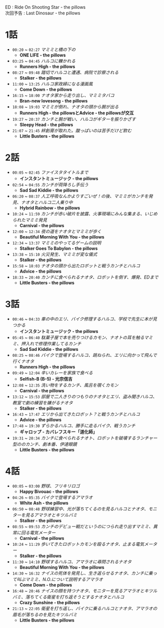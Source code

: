 ED : Ride On Shooting Star - the pillows  
次回予告 : Last Dinosaur - the pillows
# 1話
- `00:20` ~ `02:27` *マミミと橋の下の*
   - **ONE LIFE - the pillows**
- `03:25` ~ `04:45` *ハルコに轢かれる*
   - **Runners High - the pillows**
- `08:27` ~ `09:48` *踏切でハルコと遭遇、病院で診察される*
   - **Stalker - the pillows**
- `11:00` ~ `13:25` *ハルコ家政婦になる漫画風*
   - **Come Down - the pillows**
- `16:15` ~ `18:00` *ナオタ家から走り出し、マミミタバコ*
   - **Bran-new lovesong - the pillows**
- `18:08` ~ `19:03` *マミミが倒れ、ナオタの頭から腕が出る*
   - **Runners High - the pillowsとAdvice - the pillowsが交互**
- `19:27` ~ `20:37` *カンチと腕が戦い、ハルコがギターを振りかざす*
   - **Sleepy Head - the pillows**
- `21:07` ~ `21:45` *絆創膏が取れた。酸っぱいのは苦手だけど飲む*
   - **Little Busters - the pillows**

# 2話
- `00:05` ~ `02:45` *ファイスタタイトルまで*
   - **インスタントミュージック - the pillows**
- `02:54` ~ `04:55` *カンチが荷降ろし手伝う*
   - **Sad Sad Kiddie - the pillows**
- `06:20` ~ `08:37` *人工呼吸なんかよりすごいぜ！の後、マミミがカンチを発見、ナオタとハルコ二人乗り中*
   - **Hybrid Rainbow - the pillows**
- `10:24` ~ `11:59` *カンチが赤い破片を披露、火事現場にみんな集まる、いじめられたマミミ発見*
   - **Carnival - the pillows**
- `12:00` ~ `12:34` *夜の道をナオタとマミミが歩く*
   - **Beautiful Morning With You - the pillows**
- `12:34` ~ `13:37` *マミミのやってるゲームの説明*
   - **Stalker Goes To Babylon - the pillows**
- `13:38` ~ `15:10` *火災発生、マミミが変な儀式*
   - **Stalker - the pillows**
- `15:58` ~ `18:03` *ナオタの頭から出たロボットと戦うカンチとハルコ*
   - **Advice - the pillows**
- `18:33` ~ `20:40` *カンチに食べられるナオタ、ロボットを倒す、爆発、EDまで*
   - **Little Busters - the pillows**

# 3話
- `00:46` ~ `04:33` *車の中のエリ、バイク修理するハルコ、学校で先生に本が見つかる*
   - **インスタントミュージック - the pillows**
- `05:45` ~ `06:40` *駄菓子屋で本を売りつけるカモン、ナオトの耳を触るマミミ、押入れで修理作業してるカンチ*
   - **Sad Sad Kiddie - the pillows**
- `08:25` ~ `08:46` *バイクで登場するハルコ、跳ねられ、エリに向かって飛んで行くナオタ*
   - **Runners High - the pillows**
- `09:49` ~ `12:04` *辛いカレーを家族で食べる*
   - **Selfish-B (B-5) - 光宗信吉**
- `12:08` ~ `12:35` *洗い物をするカンチ、風呂を覗くカモン*
   - **Carnival - the pillows**
- `13:12` ~ `15:53` *部屋で二人きりのつもりのナオタとエリ、盗み聞きハルコ、教室で劇の練習を嫌がるナオタ*
   - **Stalker - the pillows**
- `16:43` ~ `17:47` *エリから出てきたロボット？と戦うカンチとハルコ*
   - **Advice - the pillows**
- `17:48` ~ `19:30` *ずらかるハルコ、勝手に走るバイク、戦うカンチ*
   - **ギャロップ - カバレフスキー「道化師」**
- `19:31` ~ `20:34` *カンチに食べられるナオト、ロボットを破壊するランチャー型ののカンチ、劇本番、伊達眼鏡*
   - **Little Busters - the pillows**

# 4話
- `00:05` ~ `03:00` *野球、フリキリロゴ*
   - **Happy Bivouac - the pillows**
- `04:26` ~ `05:35` *バイクで登場するアマラオ*
   - **White Ash - the pillows**
- `06:50` ~ `08:48` *野球練習中、光が落ちてくるのを見るハルコとナオタ、モニターを見るアマラオとキツルバミ*
   - **Stalker - the pillows**
- `08:55` ~ `09:53` *カンチのデビュー戦だというのにつられ走り出すマミミ、異常に回る電気メーター*
   - **Carnival - the pillows**
- `10:24` ~ `11:29` *歩いてきたロボットカモンを殴るナオタ、止まる電気メーター*
   - **Stalker - the pillows**
- `11:30` ~ `14:10` *野球するハルコ、アマラオに尋問されるナオタ*
   - **Beautiful Morning With You - the pillows**
- `14:30` ~ `16:32` *ナイスの死体を発見し、生き返らせるナオタ、カンチに乗って叫ぶマミミ、N.O.について説明するアマラオ*
   - **Come Down - the pillows**
- `16:48` ~ `20:46` *ナイスの顔を持つナオタ、モニターを見るアマラオとキツルバミ、落ちてくる衛星を打ち返そうとするナオタとハルコ*
   - **Crazy Sunshine - the pillows**
- `21:13` ~ `22:05` *衛星を打ち返し、バイクに乗るハルコとナオタ、アマラオの眉毛が落ちるのを見たキツルバミ*
   - **Little Busters - the pillows**

